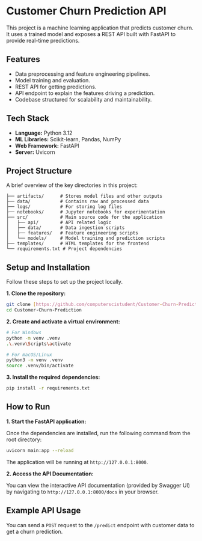 # Customer Churn Prediction API

This project is a machine learning application that predicts customer churn. It uses a trained model and exposes a REST API built with FastAPI to provide real-time predictions.

## Features

* Data preprocessing and feature engineering pipelines.
* Model training and evaluation.
* REST API for getting predictions.
* API endpoint to explain the features driving a prediction.
* Codebase structured for scalability and maintainability.

## Tech Stack

* **Language:** Python 3.12
* **ML Libraries:** Scikit-learn, Pandas, NumPy
* **Web Framework:** FastAPI
* **Server:** Uvicorn

## Project Structure

A brief overview of the key directories in this project:

```
├── artifacts/      # Stores model files and other outputs
├── data/           # Contains raw and processed data
├── logs/           # For storing log files
├── notebooks/      # Jupyter notebooks for experimentation
├── src/            # Main source code for the application
│   ├── api/        # API related logic
│   ├── data/       # Data ingestion scripts
│   ├── features/   # Feature engineering scripts
│   └── models/     # Model training and prediction scripts
├── templates/      # HTML templates for the frontend
└── requirements.txt # Project dependencies
```

## Setup and Installation

Follow these steps to set up the project locally.

**1. Clone the repository:**
```bash
git clone [https://github.com/computerscistudent/Customer-Churn-Prediction.git](https://github.com/computerscistudent/Customer-Churn-Prediction.git)
cd Customer-Churn-Prediction
```

**2. Create and activate a virtual environment:**
```bash
# For Windows
python -m venv .venv
.\.venv\Scripts\activate

# For macOS/Linux
python3 -m venv .venv
source .venv/bin/activate
```

**3. Install the required dependencies:**
```bash
pip install -r requirements.txt
```

## How to Run

**1. Start the FastAPI application:**

Once the dependencies are installed, run the following command from the root directory:

```bash
uvicorn main:app --reload
```

The application will be running at `http://127.0.0.1:8000`.

**2. Access the API Documentation:**

You can view the interactive API documentation (provided by Swagger UI) by navigating to `http://127.0.0.1:8000/docs` in your browser.

## Example API Usage

You can send a `POST` request to the `/predict` endpoint with customer data to get a churn prediction.

